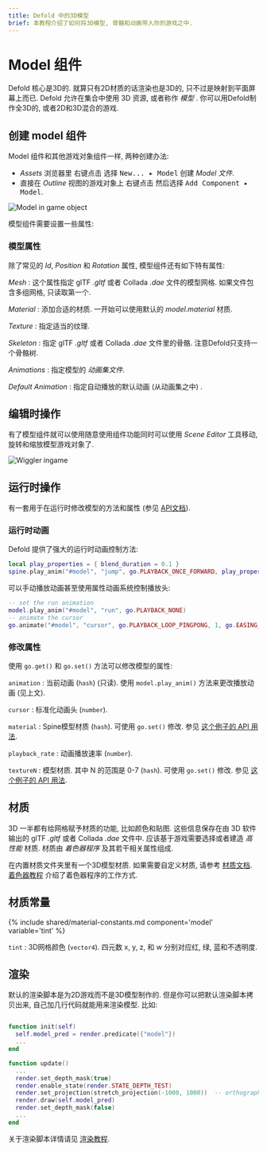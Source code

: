 ```yaml
---
title: Defold 中的3D模型
brief: 本教程介绍了如何将3D模型, 骨骼和动画带入你的游戏之中.
---
```


# Model 组件

Defold 核心是3D的. 就算只有2D材质的话渲染也是3D的, 只不过是映射到平面屏幕上而已.  Defold 允许在集合中使用 3D 资源, 或者称作 _模型_ . 你可以用Defold制作全3D的, 或者2D和3D混合的游戏.

## 创建 model 组件

Model 组件和其他游戏对象组件一样, 两种创建办法:

- *Assets* 浏览器里 <kbd>右键点击</kbd> 选择 <kbd>New... ▸ Model</kbd> 创建 *Model 文件*.
- 直接在 *Outline* 视图的游戏对象上 <kbd>右键点击</kbd> 然后选择 <kbd>Add Component ▸ Model</kbd>.

![Model in game object](images/model/model.png)

模型组件需要设置一些属性:

### 模型属性

除了常见的 *Id*, *Position* 和 *Rotation* 属性, 模型组件还有如下特有属性:

*Mesh*
: 这个属性指定 glTF *.gltf* 或者 Collada *.dae* 文件的模型网格. 如果文件包含多组网格, 只读取第一个.

*Material*
: 添加合适的材质. 一开始可以使用默认的 *model.material* 材质.

*Texture*
: 指定适当的纹理.

*Skeleton*
: 指定 glTF *.gltf* 或者 Collada *.dae* 文件里的骨骼. 注意Defold只支持一个骨骼树.

*Animations*
: 指定模型的 *动画集文件*.

*Default Animation*
: 指定自动播放的默认动画 (从动画集之中) .

## 编辑时操作

有了模型组件就可以使用随意使用组件功能同时可以使用 *Scene Editor* 工具移动, 旋转和缩放模型游戏对象了.

![Wiggler ingame](images/model/ingame.png)

## 运行时操作

有一套用于在运行时修改模型的方法和属性 (参见 [API文档](/ref/model/)).

### 运行时动画

Defold 提供了强大的运行时动画控制方法:

```lua
local play_properties = { blend_duration = 0.1 }
spine.play_anim("#model", "jump", go.PLAYBACK_ONCE_FORWARD, play_properties)
```

可以手动播放动画甚至使用属性动画系统控制播放头:

```lua
-- set the run animation
model.play_anim("#model", "run", go.PLAYBACK_NONE)
-- animate the cursor
go.animate("#model", "cursor", go.PLAYBACK_LOOP_PINGPONG, 1, go.EASING_LINEAR, 10)
```

### 修改属性

使用 `go.get()` 和 `go.set()` 方法可以修改模型的属性:

`animation`
: 当前动画 (`hash`) (只读). 使用 `model.play_anim()` 方法来更改播放动画 (见上文).

`cursor`
: 标准化动画头 (`number`).

`material`
: Spine模型材质 (`hash`). 可使用 `go.set()` 修改. 参见 [这个例子的 API 用法](/ref/model/#material).

`playback_rate`
: 动画播放速率 (`number`).

`textureN`
: 模型材质. 其中 N 的范围是 0-7 (`hash`). 可使用 `go.set()` 修改. 参见 [这个例子的 API 用法](/ref/model/#textureN).


## 材质

3D 一半都有给网格赋予材质的功能, 比如颜色和贴图. 这些信息保存在由 3D 软件输出的 glTF *.gltf* 或者 Collada *.dae* 文件中. 应该基于游戏需要选择或者建造 _高性能_ 材质. 材质由 _着色器程序_ 及其若干相关属性组成.

在内置材质文件夹里有一个3D模型材质. 如果需要自定义材质, 请参考 [材质文档](/manuals/material). [着色器教程](/manuals/shader) 介绍了着色器程序的工作方式.


## 材质常量

{% include shared/material-constants.md component='model' variable='tint' %}

`tint`
: 3D网格颜色 (`vector4`). 四元数 x, y, z, 和 w 分别对应红, 绿, 蓝和不透明度.


## 渲染

默认的渲染脚本是为2D游戏而不是3D模型制作的. 但是你可以把默认渲染脚本拷贝出来, 自己加几行代码就能用来渲染模型. 比如:

  ```lua

  function init(self)
    self.model_pred = render.predicate({"model"})
    ...
  end

  function update()
    ...
    render.set_depth_mask(true)
    render.enable_state(render.STATE_DEPTH_TEST)
    render.set_projection(stretch_projection(-1000, 1000))  -- orthographic
    render.draw(self.model_pred)
    render.set_depth_mask(false)
    ...
  end
  ```

关于渲染脚本详情请见 [渲染教程](/manuals/render).
